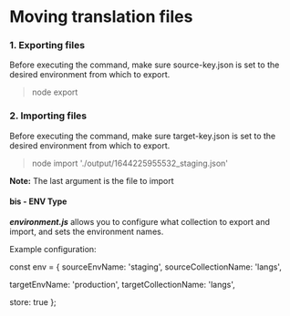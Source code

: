# Moving translation files

### 1. Exporting files
Before executing the command, make sure source-key.json is set to the desired environment from which to export.

> node export 

### 2. Importing files
Before executing the command, make sure target-key.json is set to the desired environment from which to export.

> node import './output/1644225955532_staging.json'

**Note:** The last argument is the file to import

#### bis - ENV Type
***environment.js*** allows you to configure what collection to export and import, and sets the environment names.

Example configuration:

const env = {
  sourceEnvName: 'staging',
  sourceCollectionName: 'langs',

  targetEnvName: 'production',
  targetCollectionName: 'langs',

  store: true
};